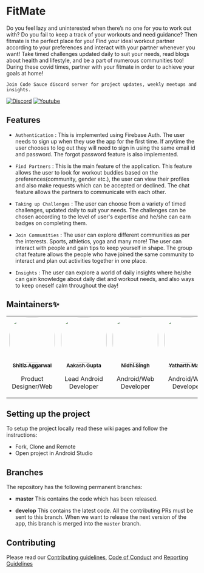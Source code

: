 # FitMate
Do you feel lazy and uninterested when there’s no one for you to work out with? Do you fail to keep a track of your workouts and need guidance? Then fitmate is the perfect place for you! Find your ideal workout partner according to your preferences and interact with your partner whenever you want! Take timed challenges updated daily to suit your needs, read blogs about health and lifestyle, and be a part of numerous communities too! During these covid times, partner with your fitmate in order to achieve your goals at home!

`Join Code Sauce discord server for project updates, weekly meetups and insights.`

[![Discord](https://img.shields.io/badge/Discord-7289DA?style=for-the-badge&logo=discord&logoColor=white)](https://discord.gg/JbGXPwVV)
[![Youtube](https://img.shields.io/badge/Youtube-FF4747?style=for-the-badge&logo=youtube&logoColor=white)](https://www.youtube.com/channel/UCCPwX0xdVigPTksRMnpxr6g)&nbsp;

## Features
- `Authentication` : This is implemented using Firebase Auth. The user needs to sign up when they use the app for the first time. If anytime the user chooses to log out they will need to sign in using the same email id and password. The forgot password feature is also implemented.

- `Find Partners` : This is the main feature of the application. This feature allows the user to look for workout buddies based on the preferences(community, gender etc.), the user can view their profiles and also make requests which can be accepted or declined. The chat feature allows the partners to communicate with each other.

- `Taking up Challenges` : The user can choose from a variety of timed challenges, updated daily to suit your needs. The challenges can be chosen according to the level of user's expertise and he/she can earn badges on completing them.

- `Join Communities` : The user can explore different communities as per the interests. Sports, athletics, yoga and many more! The user can interact with people and gain tips to keep yourself in shape. The group chat feature allows the people who have joined the same community to interact and plan out activities together in one place.

- `Insights` : The user can explore a world of daily insights where he/she can gain knowledge about daily diet and workout needs, and also ways to keep oneself calm throughout the day!


## Maintainers✨
<table>
<tr>
<td align="center"><a href="https://github.com/SHITIZ-AGGARWAL"><img src="https://user-images.githubusercontent.com/53532851/120942660-14795200-c748-11eb-8e5d-1f0924f1ed67.jpg?s=100" width="120px;" alt=""  style="border-radius: 50px" /><br /><sub><b>Shitiz Aggarwal</b></sub></a><br /><p>Product Designer/Web</p></td>

<td align="center"><a href="https://github.com/Acash512"><img src="https://user-images.githubusercontent.com/53511962/120997371-c2b2e500-c7a4-11eb-9269-8ea93264414a.jpg" width="120px;" alt=""  style="border-radius: 50px" /><br /><sub><b>Aakash Gupta</b></sub></a><br /><p>Lead Android Developer</p></td>

 <td align="center"><a href="https://github.com/nidhisingh-1"><img src="https://avatars.githubusercontent.com/u/61702147?v=4" width="120px;" alt=""  style="border-radius: 50px" /><br /><sub><b>Nidhi Singh</b></sub></a><br /><p>Android/Web Developer</p></td>

<td align="center"><a href="https://github.com/yatharthmago-stack"><img src="https://user-images.githubusercontent.com/53532851/120995152-c2b1e580-c7a2-11eb-8c34-910f87bc2cf1.png" width="120px;" alt=""  style="border-radius: 50px" /><br /><sub><b>Yatharth Mago</b></sub></a><br /><p>Android/Web Developer</p></td>

</tr>
</table>

## Setting up the project

To setup the project locally read these wiki pages and follow the instructions:

 - Fork, Clone and Remote
 - Open project in Android Studio

## Branches

The repository has the following permanent branches:

 * **master** This contains the code which has been released.

 * **develop** This contains the latest code. All the contributing PRs must be sent to this branch. When we want to release the next version of the app, this branch is merged into the `master` branch.

## Contributing
Please read our [Contributing guidelines](), [Code of Conduct]() and [Reporting Guidelines]()


